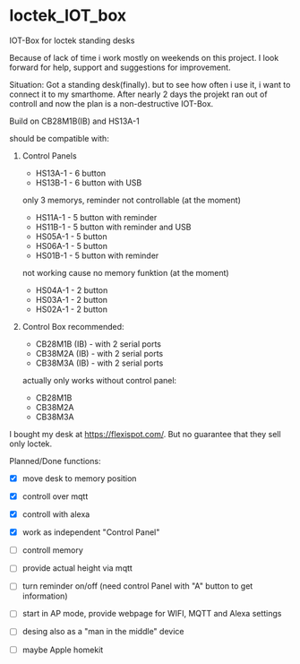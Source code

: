 # loctek_IOT_box
IOT-Box for loctek standing desks

Because of lack of time i work mostly on weekends on this project.
I look forward for help, support and suggestions for improvement.

Situation: 
Got a standing desk(finally). but to see how often i use it, i want to connect it to my smarthome.
After nearly 2 days the projekt ran out of controll and now the plan is a non-destructive IOT-Box.



Build on CB28M1B(IB) and HS13A-1

should be compatible with:
1. Control Panels
   - HS13A-1 - 6 button
   - HS13B-1 - 6 button with USB
   
   only 3 memorys, reminder not controllable (at the moment)
   - HS11A-1 - 5 button with reminder
   - HS11B-1 - 5 button with reminder and USB
   - HS05A-1 - 5 button
   - HS06A-1 - 5 button
   - HS01B-1 - 5 button with reminder
   
   not working cause no memory funktion (at the moment)
   - HS04A-1 - 2 button
   - HS03A-1 - 2 button
   - HS02A-1 - 2 button

2. Control Box
   recommended:
   - CB28M1B (IB) - with 2 serial ports
   - CB38M2A (IB) - with 2 serial ports
   - CB38M3A (IB) - with 2 serial ports

   actually only works without control panel:
   - CB28M1B
   - CB38M2A
   - CB38M3A


I bought my desk at https://flexispot.com/. But no guarantee that they sell only loctek.


Planned/Done  functions:

- [x] move desk to memory position
- [x] controll over mqtt
- [x] controll with alexa
- [x] work as independent "Control Panel"
- [ ] controll memory 
- [ ] provide actual height via mqtt
- [ ] turn reminder on/off (need control Panel with "A" button to get information)
- [ ] start in AP mode, provide webpage for WIFI, MQTT and Alexa settings
- [ ] desing also as a "man in the middle" device

- [ ] maybe Apple homekit
